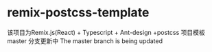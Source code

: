 # remix-postcss-template
该项目为Remix.js(React) + Typescript + Ant-design +postcss 项目模板
master 分支更新中
The master branch is being updated
